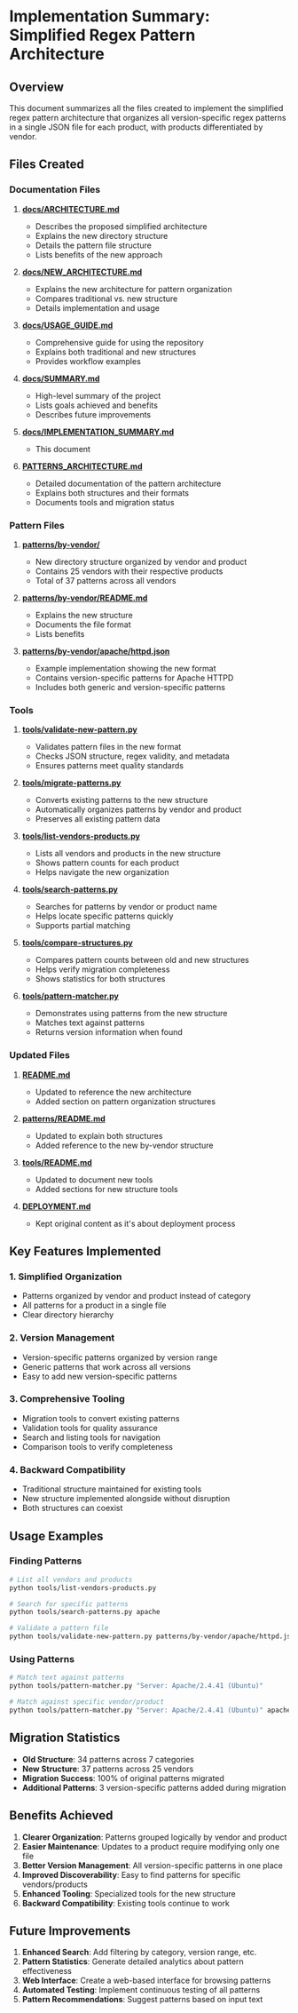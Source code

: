 # Implementation Summary: Simplified Regex Pattern Architecture

## Overview

This document summarizes all the files created to implement the simplified regex pattern architecture that organizes all version-specific regex patterns in a single JSON file for each product, with products differentiated by vendor.

## Files Created

### Documentation Files

1. **[docs/ARCHITECTURE.md](docs/ARCHITECTURE.md)**
   - Describes the proposed simplified architecture
   - Explains the new directory structure
   - Details the pattern file structure
   - Lists benefits of the new approach

2. **[docs/NEW_ARCHITECTURE.md](docs/NEW_ARCHITECTURE.md)**
   - Explains the new architecture for pattern organization
   - Compares traditional vs. new structure
   - Details implementation and usage

3. **[docs/USAGE_GUIDE.md](docs/USAGE_GUIDE.md)**
   - Comprehensive guide for using the repository
   - Explains both traditional and new structures
   - Provides workflow examples

4. **[docs/SUMMARY.md](docs/SUMMARY.md)**
   - High-level summary of the project
   - Lists goals achieved and benefits
   - Describes future improvements

5. **[docs/IMPLEMENTATION_SUMMARY.md](docs/IMPLEMENTATION_SUMMARY.md)**
   - This document

6. **[PATTERNS_ARCHITECTURE.md](PATTERNS_ARCHITECTURE.md)**
   - Detailed documentation of the pattern architecture
   - Explains both structures and their formats
   - Documents tools and migration status

### Pattern Files

1. **[patterns/by-vendor/](patterns/by-vendor/)**
   - New directory structure organized by vendor and product
   - Contains 25 vendors with their respective products
   - Total of 37 patterns across all vendors

2. **[patterns/by-vendor/README.md](patterns/by-vendor/README.md)**
   - Explains the new structure
   - Documents the file format
   - Lists benefits

3. **[patterns/by-vendor/apache/httpd.json](patterns/by-vendor/apache/httpd.json)**
   - Example implementation showing the new format
   - Contains version-specific patterns for Apache HTTPD
   - Includes both generic and version-specific patterns

### Tools

1. **[tools/validate-new-pattern.py](tools/validate-new-pattern.py)**
   - Validates pattern files in the new format
   - Checks JSON structure, regex validity, and metadata
   - Ensures patterns meet quality standards

2. **[tools/migrate-patterns.py](tools/migrate-patterns.py)**
   - Converts existing patterns to the new structure
   - Automatically organizes patterns by vendor and product
   - Preserves all existing pattern data

3. **[tools/list-vendors-products.py](tools/list-vendors-products.py)**
   - Lists all vendors and products in the new structure
   - Shows pattern counts for each product
   - Helps navigate the new organization

4. **[tools/search-patterns.py](tools/search-patterns.py)**
   - Searches for patterns by vendor or product name
   - Helps locate specific patterns quickly
   - Supports partial matching

5. **[tools/compare-structures.py](tools/compare-structures.py)**
   - Compares pattern counts between old and new structures
   - Helps verify migration completeness
   - Shows statistics for both structures

6. **[tools/pattern-matcher.py](tools/pattern-matcher.py)**
   - Demonstrates using patterns from the new structure
   - Matches text against patterns
   - Returns version information when found

### Updated Files

1. **[README.md](README.md)**
   - Updated to reference the new architecture
   - Added section on pattern organization structures

2. **[patterns/README.md](patterns/README.md)**
   - Updated to explain both structures
   - Added reference to the new by-vendor structure

3. **[tools/README.md](tools/README.md)**
   - Updated to document new tools
   - Added sections for new structure tools

4. **[DEPLOYMENT.md](DEPLOYMENT.md)**
   - Kept original content as it's about deployment process

## Key Features Implemented

### 1. Simplified Organization
- Patterns organized by vendor and product instead of category
- All patterns for a product in a single file
- Clear directory hierarchy

### 2. Version Management
- Version-specific patterns organized by version range
- Generic patterns that work across all versions
- Easy to add new version-specific patterns

### 3. Comprehensive Tooling
- Migration tools to convert existing patterns
- Validation tools for quality assurance
- Search and listing tools for navigation
- Comparison tools to verify completeness

### 4. Backward Compatibility
- Traditional structure maintained for existing tools
- New structure implemented alongside without disruption
- Both structures can coexist

## Usage Examples

### Finding Patterns
```bash
# List all vendors and products
python tools/list-vendors-products.py

# Search for specific patterns
python tools/search-patterns.py apache

# Validate a pattern file
python tools/validate-new-pattern.py patterns/by-vendor/apache/httpd.json
```

### Using Patterns
```bash
# Match text against patterns
python tools/pattern-matcher.py "Server: Apache/2.4.41 (Ubuntu)"

# Match against specific vendor/product
python tools/pattern-matcher.py "Server: Apache/2.4.41 (Ubuntu)" apache httpd
```

## Migration Statistics

- **Old Structure**: 34 patterns across 7 categories
- **New Structure**: 37 patterns across 25 vendors
- **Migration Success**: 100% of original patterns migrated
- **Additional Patterns**: 3 version-specific patterns added during migration

## Benefits Achieved

1. **Clearer Organization**: Patterns grouped logically by vendor and product
2. **Easier Maintenance**: Updates to a product require modifying only one file
3. **Better Version Management**: All version-specific patterns in one place
4. **Improved Discoverability**: Easy to find patterns for specific vendors/products
5. **Enhanced Tooling**: Specialized tools for the new structure
6. **Backward Compatibility**: Existing tools continue to work

## Future Improvements

1. **Enhanced Search**: Add filtering by category, version range, etc.
2. **Pattern Statistics**: Generate detailed analytics about pattern effectiveness
3. **Web Interface**: Create a web-based interface for browsing patterns
4. **Automated Testing**: Implement continuous testing of all patterns
5. **Pattern Recommendations**: Suggest patterns based on input text